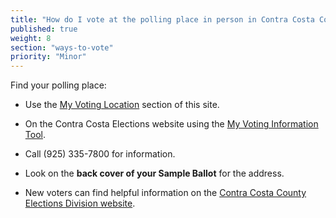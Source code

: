 ```yaml
---
title: "How do I vote at the polling place in person in Contra Costa County?"
published: true
weight: 8
section: "ways-to-vote"
priority: "Minor"
---
```


Find your polling place:  

- Use the [My Voting Location](#section-my-polling-place) section of this site.  

- On the Contra Costa Elections website using the [My Voting Information Tool](http://www.cocovote.us/registration-and-voting-options/my-voting-information/#VoterLookupandSampleBallotSearch).

- Call (925) 335-7800 for information.  

- Look on the **back cover of your Sample Ballot** for the address.  

- New voters can find helpful information on the [Contra Costa County Elections Division website](http://www.cocovote.us/registration-and-voting-options/vote-on-election-day/).
